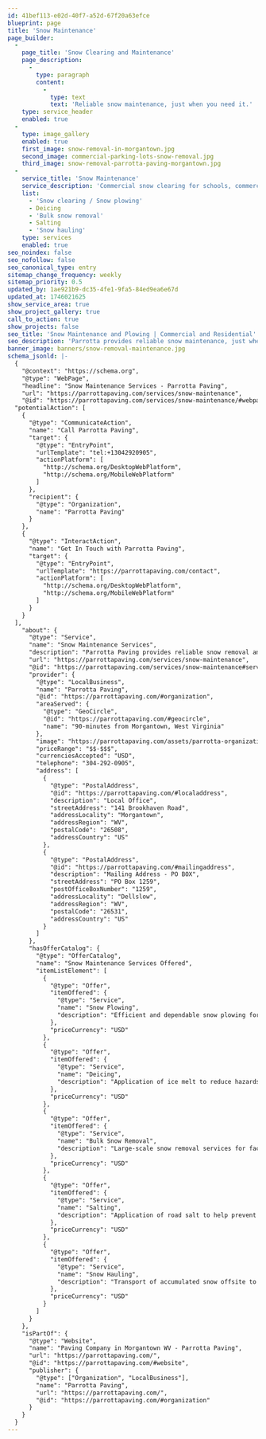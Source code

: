 ```yaml
---
id: 41bef113-e02d-40f7-a52d-67f20a63efce
blueprint: page
title: 'Snow Maintenance'
page_builder:
  -
    page_title: 'Snow Clearing and Maintenance'
    page_description:
      -
        type: paragraph
        content:
          -
            type: text
            text: 'Reliable snow maintenance, just when you need it.'
    type: service_header
    enabled: true
  -
    type: image_gallery
    enabled: true
    first_image: snow-removal-in-morgantown.jpg
    second_image: commercial-parking-lots-snow-removal.jpg
    third_image: snow-removal-parrotta-paving-morgantown.jpg
  -
    service_title: 'Snow Maintenance'
    service_description: 'Commercial snow clearing for schools, commercial properties, and residential neighborhoods'
    list:
      - 'Snow clearing / Snow plowing'
      - Deicing
      - 'Bulk snow removal'
      - Salting
      - 'Snow hauling'
    type: services
    enabled: true
seo_noindex: false
seo_nofollow: false
seo_canonical_type: entry
sitemap_change_frequency: weekly
sitemap_priority: 0.5
updated_by: 1ae921b9-dc35-4fe1-9fa5-84ed9ea6e67d
updated_at: 1746021625
show_service_area: true
show_project_gallery: true
call_to_action: true
show_projects: false
seo_title: 'Snow Maintenance and Plowing | Commercial and Residential'
seo_description: 'Parrotta provides reliable snow maintenance, just when you need it. Give us a call for estimates, 304-292-0905.'
banner_image: banners/snow-removal-maintenance.jpg
schema_jsonld: |-
  {
    "@context": "https://schema.org",
    "@type": "WebPage",
    "headline": "Snow Maintenance Services - Parrotta Paving",
    "url": "https://parrottapaving.com/services/snow-maintenance",
    "@id": "https://parrottapaving.com/services/snow-maintenance/#webpage",
  "potentialAction": [
    {
      "@type": "CommunicateAction",
      "name": "Call Parrotta Paving",
      "target": {
        "@type": "EntryPoint",
        "urlTemplate": "tel:+13042920905",
        "actionPlatform": [
          "http://schema.org/DesktopWebPlatform",
          "http://schema.org/MobileWebPlatform"
        ]
      },
      "recipient": {
        "@type": "Organization",
        "name": "Parrotta Paving"
      }
    },
    {
      "@type": "InteractAction",
      "name": "Get In Touch with Parrotta Paving",
      "target": {
        "@type": "EntryPoint",
        "urlTemplate": "https://parrottapaving.com/contact",
        "actionPlatform": [
          "http://schema.org/DesktopWebPlatform",
          "http://schema.org/MobileWebPlatform"
        ]
      }
    }
  ],
    "about": {
      "@type": "Service",
      "name": "Snow Maintenance Services",
      "description": "Parrotta Paving provides reliable snow removal and maintenance services including snow plowing, deicing, salting, and snow hauling throughout Morgantown and surrounding areas.",
      "url": "https://parrottapaving.com/services/snow-maintenance",
      "@id": "https://parrottapaving.com/services/snow-maintenance#service",
      "provider": {
        "@type": "LocalBusiness",
        "name": "Parrotta Paving",
        "@id": "https://parrottapaving.com/#organization",
        "areaServed": {
          "@type": "GeoCircle",
          "@id": "https://parrottapaving.com/#geocircle",
          "name": "90-minutes from Morgantown, West Virginia"
        },
        "image": "https://parrottapaving.com/assets/parrotta-organizational-logo.jpg",
        "priceRange": "$$-$$$",
        "currenciesAccepted": "USD",
        "telephone": "304-292-0905",
        "address": [
          {
            "@type": "PostalAddress",
            "@id": "https://parrottapaving.com/#localaddress",
            "description": "Local Office",
            "streetAddress": "141 Brookhaven Road",
            "addressLocality": "Morgantown",
            "addressRegion": "WV",
            "postalCode": "26508",
            "addressCountry": "US"
          },
          {
            "@type": "PostalAddress",
            "@id": "https://parrottapaving.com/#mailingaddress",
            "description": "Mailing Address - PO BOX",
            "streetAddress": "PO Box 1259",
            "postOfficeBoxNumber": "1259",
            "addressLocality": "Dellslow",
            "addressRegion": "WV",
            "postalCode": "26531",
            "addressCountry": "US"
          }
        ]
      },
      "hasOfferCatalog": {
        "@type": "OfferCatalog",
        "name": "Snow Maintenance Services Offered",
        "itemListElement": [
          {
            "@type": "Offer",
            "itemOffered": {
              "@type": "Service",
              "name": "Snow Plowing",
              "description": "Efficient and dependable snow plowing for commercial and residential properties."
            },
            "priceCurrency": "USD"
          },
          {
            "@type": "Offer",
            "itemOffered": {
              "@type": "Service",
              "name": "Deicing",
              "description": "Application of ice melt to reduce hazards on roads, sidewalks, and parking lots."
            },
            "priceCurrency": "USD"
          },
          {
            "@type": "Offer",
            "itemOffered": {
              "@type": "Service",
              "name": "Bulk Snow Removal",
              "description": "Large-scale snow removal services for facilities and parking lots."
            },
            "priceCurrency": "USD"
          },
          {
            "@type": "Offer",
            "itemOffered": {
              "@type": "Service",
              "name": "Salting",
              "description": "Application of road salt to help prevent ice buildup and maintain safety."
            },
            "priceCurrency": "USD"
          },
          {
            "@type": "Offer",
            "itemOffered": {
              "@type": "Service",
              "name": "Snow Hauling",
              "description": "Transport of accumulated snow offsite to ensure clear and functional spaces."
            },
            "priceCurrency": "USD"
          }
        ]
      }
    },
    "isPartOf": {
      "@type": "Website",
      "name": "Paving Company in Morgantown WV - Parrotta Paving",
      "url": "https://parrottapaving.com/",
      "@id": "https://parrottapaving.com/#website",
      "publisher": {
        "@type": ["Organization", "LocalBusiness"],
        "name": "Parrotta Paving",
        "url": "https://parrottapaving.com/",
        "@id": "https://parrottapaving.com/#organization"
      }
    }
  }
---
```

